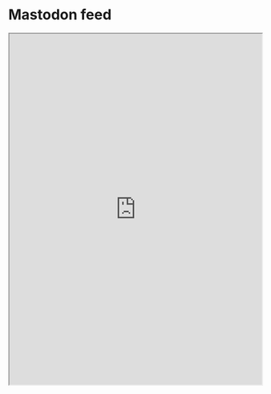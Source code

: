 # Mastodon feed

<!-- https://mastofeed.com/ -->

<iframe allowfullscreen sandbox="allow-top-navigation allow-scripts allow-popups allow-popups-to-escape-sandbox" width="100%" height="700" src="https://mastofeed.com/apiv2/feed?userurl=https%3A%2F%2Fecoevo.social%2Fusers%2Fposeidon&theme=dark&size=100&header=false&replies=false&boosts=false"></iframe>